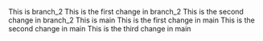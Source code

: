 This is branch_2
This is the first change in branch_2
This is the second change in branch_2
This is main
This is the first change in main
This is the second change in main
This is the third change in main

